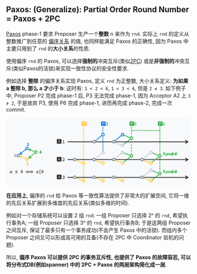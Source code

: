 ## Paxos: (Generalize): Partial Order Round Number = Paxos + 2PC

[Paxos](https://en.wikipedia.org/wiki/Paxos_(computer_science)) phase-1 要求
Proposer 生产一个**整数** n 来作为 `rnd`.
实际上 `rnd` 的定义从整数推广到任意的 [偏序关系](https://en.wikipedia.org/wiki/Partially_ordered_set) 的值, 也同样能满足 Paxos 的正确性, 因为 Paxos 中主要只用到了 `rnd` 的**大小关系**的性质.

使用偏序 `rnd` 的 Paxos,
可以选择**强制的**冲突互斥(类似[2PC](https://en.wikipedia.org/wiki/Two-phase_commit_protocol))
或是**非强制的**冲突互斥(类似Paxos的活锁)来实现一致性协议的安全性要求.

例如选择 **整除** 的偏序关系实现 Paxos, 定义 `rnd` 为正整数,
大小关系定义: **为如果 a 整除 b, 那么 a 才小于 b**:
这时有: `1 < 2 < 6`, `1 < 3 < 6`, 但是 `2 ≮ 3`.
如下例子中, Proposer P2 完成 phase-1 后, P3 无法完成 phase-1, 因为 Acceptor A2 上 `3 ≯ 2`, 于是放弃 P3, 使用 P6 完成 phase-1, 进而再完成 phase-2, 完成一次commit.


![](paxos-partial-order-rnd.jpeg)

**在应用上**, 偏序的 `rnd` 给 Paxos 等一致性算法提供了非常大的扩展空间,
它将一维的先后关系扩展到多维度的先后关系(类似多维的时间).

例如对一个存储系统可以设置 2 组 `rnd`:
一组 Proposer 只选择 2ⁿ 的 `rnd`, 希望执行事务A;
一组 Proposer 只选择 3ⁿ 的 `rnd`, 希望执行事务B;
于是这两组 Proposer 之间互斥, 保证了最多只有一个事务成功(不会产生 Paxos 中的活锁).
而组内多个 Proposer 之间又可以形成高可用的互备(不存在 2PC 中 Coordinator 宕机的问题).

所以, **偏序 Paxos 可以提供 2PC 的事务互斥性, 也提供了 Paxos 的故障容忍, 可以将分布式DB(例如spanner) 中的 2PC + Paxos 的两层架构简化成一层**.
